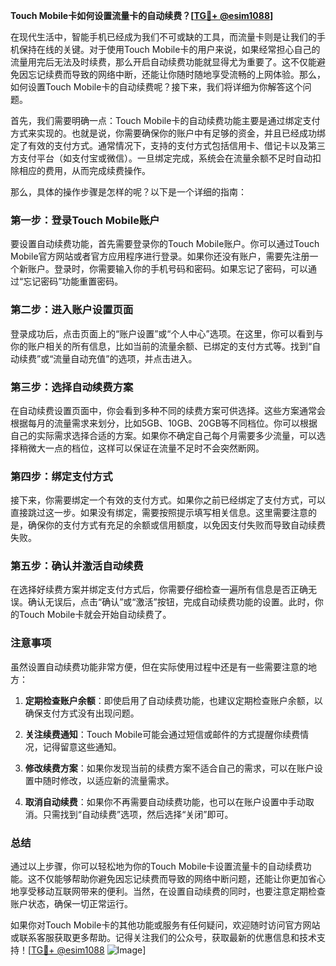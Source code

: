 **Touch Mobile卡如何设置流量卡的自动续费？[[TG💪+ @esim1088](https://t.me/s/esim1088)]**

在现代生活中，智能手机已经成为我们不可或缺的工具，而流量卡则是让我们的手机保持在线的关键。对于使用Touch Mobile卡的用户来说，如果经常担心自己的流量用完后无法及时续费，那么开启自动续费功能就显得尤为重要了。这不仅能避免因忘记续费而导致的网络中断，还能让你随时随地享受流畅的上网体验。那么，如何设置Touch Mobile卡的自动续费呢？接下来，我们将详细为你解答这个问题。

首先，我们需要明确一点：Touch Mobile卡的自动续费功能主要是通过绑定支付方式来实现的。也就是说，你需要确保你的账户中有足够的资金，并且已经成功绑定了有效的支付方式。通常情况下，支持的支付方式包括信用卡、借记卡以及第三方支付平台（如支付宝或微信）。一旦绑定完成，系统会在流量余额不足时自动扣除相应的费用，从而完成续费操作。

那么，具体的操作步骤是怎样的呢？以下是一个详细的指南：

### 第一步：登录Touch Mobile账户

要设置自动续费功能，首先需要登录你的Touch Mobile账户。你可以通过Touch Mobile官方网站或者官方应用程序进行登录。如果你还没有账户，需要先注册一个新账户。登录时，你需要输入你的手机号码和密码。如果忘记了密码，可以通过“忘记密码”功能重置密码。

### 第二步：进入账户设置页面

登录成功后，点击页面上的“账户设置”或“个人中心”选项。在这里，你可以看到与你的账户相关的所有信息，比如当前的流量余额、已绑定的支付方式等。找到“自动续费”或“流量自动充值”的选项，并点击进入。

### 第三步：选择自动续费方案

在自动续费设置页面中，你会看到多种不同的续费方案可供选择。这些方案通常会根据每月的流量需求来划分，比如5GB、10GB、20GB等不同档位。你可以根据自己的实际需求选择合适的方案。如果你不确定自己每个月需要多少流量，可以选择稍微大一点的档位，这样可以保证在流量不足时不会突然断网。

### 第四步：绑定支付方式

接下来，你需要绑定一个有效的支付方式。如果你之前已经绑定了支付方式，可以直接跳过这一步。如果没有绑定，需要按照提示填写相关信息。这里需要注意的是，确保你的支付方式有充足的余额或信用额度，以免因支付失败而导致自动续费失败。

### 第五步：确认并激活自动续费

在选择好续费方案并绑定支付方式后，你需要仔细检查一遍所有信息是否正确无误。确认无误后，点击“确认”或“激活”按钮，完成自动续费功能的设置。此时，你的Touch Mobile卡就会开始自动续费了。

### 注意事项

虽然设置自动续费功能非常方便，但在实际使用过程中还是有一些需要注意的地方：

1. **定期检查账户余额**：即使启用了自动续费功能，也建议定期检查账户余额，以确保支付方式没有出现问题。
   
2. **关注续费通知**：Touch Mobile可能会通过短信或邮件的方式提醒你续费情况，记得留意这些通知。

3. **修改续费方案**：如果你发现当前的续费方案不适合自己的需求，可以在账户设置中随时修改，以适应新的流量需求。

4. **取消自动续费**：如果你不再需要自动续费功能，也可以在账户设置中手动取消。只需找到“自动续费”选项，然后选择“关闭”即可。

### 总结

通过以上步骤，你可以轻松地为你的Touch Mobile卡设置流量卡的自动续费功能。这不仅能够帮助你避免因忘记续费而导致的网络中断问题，还能让你更加省心地享受移动互联网带来的便利。当然，在设置自动续费的同时，也要注意定期检查账户状态，确保一切正常运行。

如果你对Touch Mobile卡的其他功能或服务有任何疑问，欢迎随时访问官方网站或联系客服获取更多帮助。记得关注我们的公众号，获取最新的优惠信息和技术支持！[[TG💪+ @esim1088](https://t.me/s/esim1088) ![Image](https://i.postimg.cc/4NQfJmqS/Snipaste-2025-05-13-00-14-12.png)]
